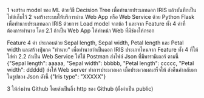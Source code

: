 1 จงสร้าง model ของ ML ด้วยวิธี Decision Tree เพื่อทำนายประเภทดอก IRIS แล้วบันทึกเป็นไฟล์เก็บไว้
2 จงสร้างระบบให้บริการผ่าน Web App หรือ Web Service ด้วย Python Flask เพื่อทำนายประเภทดอก IRIS ด้วยการ Load model จากข้อ 1 และจาก Feature ทั้ง 4 ค่าที่ต้องการทำนาย โดย
      2.1 ถ้าเป็น Web App
                     ให้ทำหน้า Web ที่มีช่องให้กรอก

Feature    4 ค่า ประกอบด้วย Sepal length, Sepal width, Petal length และ Petal width  และสร้างปุ่มกด "ทำนาย" เพื่อทำนายว่าเป็นดอก IRIS ประเภทไหนจาก Feature ทั้ง 4 ที่ให้ใส่ค่า
      2.2 ถ้าเป็น Web Service
                     ให้ใช้ Postman ส่งไฟล์ Json ที่มีพารามิเตอร์ ตามนี้
                                 {"Sepal length": aaaaa, "Sepal width": bbbbb, "Petal length": ccccc, "Petal width": ddddd} ส่งให้ Web server ทำการประมวลผล เมื่อประมวลผลเสร็จให้ ส่งคืนค่ากลับมาในรูปของ Json ดังนี้
                                  {"Iris type": "XXXXX"}

3 ให้ส่งผ่าน Github โดยส่งเป็นลิ้ง http ของ Github (ตั้งค่าเป็น public)
